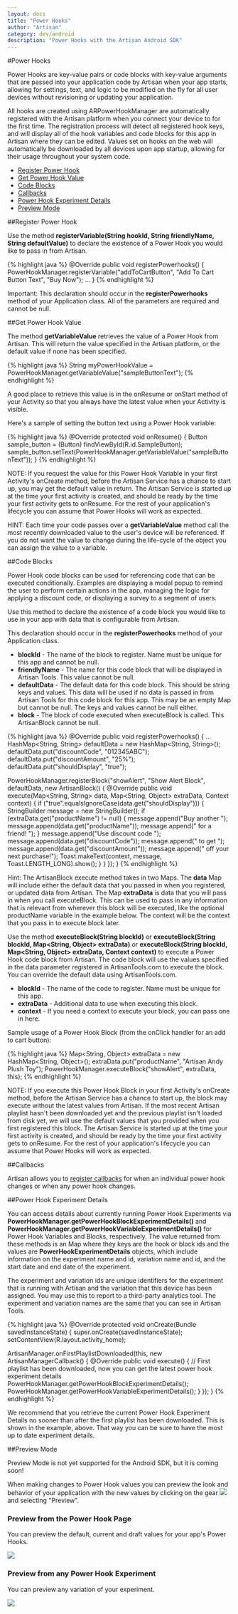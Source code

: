 ```yaml
---
layout: docs
title: "Power Hooks"
author: "Artisan"
category: dev/android
description: "Power Hooks with the Artisan Android SDK"
---
```


#Power Hooks

Power Hooks are key-value pairs or code blocks with key-value arguments that are passed into your application code by Artisan when your app starts, allowing for settings, text, and logic to be modified on the fly for all user devices without revisioning or updating your application.

All hooks are created using ARPowerHookManager are automatically registered with the Artisan platform when you connect your device to for the first time. The registration process will detect all registered hook keys, and will display all of the hook variables and code blocks for this app in Artisan where they can be edited. Values set on hooks on the web will automatically be downloaded by all devices upon app startup, allowing for their usage throughout your system code.

<ul>
  <li><a href="#register">Register Power Hook</a></li>
  <li><a href="#getvalue">Get Power Hook Value</a></li>
  <li><a href="#code-blocks">Code Blocks</a></li>
  <li><a href="#callbacks">Callbacks</a></li>
  <li><a href="#experiment-details">Power Hook Experiment Details</a></li>
  <li><a href="#preview-mode">Preview Mode</a></li>
</ul>

<div id="register"></div>

##Register Power Hook

Use the method **registerVariable(String hookId, String friendlyName, String defaultValue)** to declare the existence of a Power Hook you would like to pass in from Artisan.

{% highlight java %}
@Override
public void registerPowerhooks() {
  PowerHookManager.registerVariable("addToCartButton", "Add To Cart Button Text", "Buy Now");
  ...
}
{% endhighlight %}

<div class="note note-important">
  <p>Important:
This declaration should occur in the <strong>registerPowerhooks</strong> method of your Application class. All of the parameters are required and cannot be null.</p>
</div>

<div id="getvalue"></div>

##Get Power Hook Value

The method **getVariableValue** retrieves the value of a Power Hook from Artisan.  This will return the value specified in the Artisan platform, or the default value if none has been specified.

{% highlight java %}
String myPowerHookValue = PowerHookManager.getVariableValue("sampleButtonText");
{% endhighlight %}

A good place to retrieve this value is in the onResume or onStart method of your Activity so that you always have the latest value when your Activity is visible.

Here's a sample of setting the button text using a Power Hook variable:

{% highlight java %}
@Override
protected void onResume() {
  Button sample_button = (Button) findViewById(R.id.SampleButton);
  sample_button.setText(PowerHookManager.getVariableValue("sampleButtonText"));
}
{% endhighlight %}

<div class="note note-important">
  <p>NOTE: If you request the value for this Power Hook Variable in your first Activity's onCreate method, before the Artisan Service has a chance to start up, you may get the default value in return. The Artisan Service is started up at the time your first activity is created, and should be ready by the time your first activity gets to onResume. For the rest of your application's lifecycle you can assume that Power Hooks will work as expected.</p>
</div>

<div class="note note-hint">
  <p>HINT: Each time your code passes over a <strong>getVariableValue</strong> method call the most recently downloaded value to the user's device will be referenced.  If you do not want the value to change during the life-cycle of the object you can assign the value to a variable.</p>
</div>

<div id="code-blocks"></div>

##Code Blocks

Power Hook code blocks can be used for referencing code that can be executed conditionally. Examples are displaying a modal popup to remind the user to perform certain actions in the app, managing the logic for applying a discount code, or displaying a survey to a segment of users.

Use this method to declare the existence of a code block you would like to use in your app with data that is configurable from Artisan.

This declaration should occur in the **registerPowerhooks** method of your Application class.

* **blockId** - The name of the block to register. Name must be unique for this app and cannot be null.
* **friendlyName** - The name for this code block that will be displayed in Artisan Tools. This value cannot be null.
* **defaultData** - The default data for this code block. This should be string keys and values. This data will be used if no data is passed in from Artisan Tools for this code block for this app. This may be an empty Map but cannot be null. The keys and values cannot be null either.
* **block** - The block of code executed when executeBlock is called. This ArtisanBlock cannot be null.

{% highlight java %}
@Override
public void registerPowerhooks() {
  ...
  HashMap<String, String> defaultData = new HashMap<String, String>();
  defaultData.put("discountCode", "012345ABC");
  defaultData.put("discountAmount", "25%");
  defaultData.put("shouldDisplay", "true");

  PowerHookManager.registerBlock("showAlert", "Show Alert Block", defaultData, new ArtisanBlock() {
    @Override
    public void execute(Map<String, String> data, Map<String, Object> extraData, Context context) {
      if ("true".equalsIgnoreCase(data.get("shouldDisplay"))) {
        StringBuilder message = new StringBuilder();
        if (extraData.get("productName") != null) {
          message.append("Buy another ");
          message.append(data.get("productName"));
          message.append(" for a friend! ");
        }
        message.append("Use discount code ");
        message.append(data.get("discountCode"));
        message.append(" to get ");
        message.append(data.get("discountAmount"));
        message.append(" off your next purchase!");
        Toast.makeText(context, message, Toast.LENGTH_LONG).show();
      }
    }
  });
}
{% endhighlight %}

<div class="note note-hint">
  <p>Hint: The ArtisanBlock execute method takes in two Maps. The <strong>data</strong> Map will include either the default data that you passed in when you registered, or updated data from Artisan. The Map <strong>extraData</strong> is data that you will pass in when you call executeBlock. This can be used to pass in any information that is relevant from wherever this block will be executed, like the optional productName variable in the example below. The context will be the context that you pass in to execute block later.</p>
</div>

Use the method **executeBlock(String blockId)** or **executeBlock(String blockId, Map&lt;String, Object&gt; extraData)** or **executeBlock(String blockId, Map&lt;String, Object&gt; extraData, Context context)** to execute a Power Hook code block from Artisan. The code block will use the values specified in the data parameter registered in ArtisanTools.com to execute the block. You can override the default data using ArtisanTools.com.

* **blockId** - The name of the code to register. Name must be unique for this app.
* **extraData** - Additional data to use when executing this block.
* **context** - If you need a context to execute your block, you can pass one in here.

Sample usage of a Power Hook Block (from the onClick handler for an add to cart button):

{% highlight java %}
Map<String, Object> extraData = new HashMap<String, Object>();
extraData.put("productName", "Artisan Andy Plush Toy");
PowerHookManager.executeBlock("showAlert", extraData, this);
{% endhighlight %}

<div class="note note-important">
  <p>NOTE: If you execute this Power Hook Block in your first Activity's onCreate method, before the Artisan Service has a chance to start up, the block may execute without the latest values from Artisan. If the most recent Artisan playlist hasn't been downloaded yet and the previous playlist isn't loaded from disk yet, we will use the default values that you provided when you first registered this block. The Artisan Service is started up at the time your first activity is created, and should be ready by the time your first activity gets to onResume. For the rest of your application's lifecycle you can assume that Power Hooks will work as expected.</p>
</div>

<div id="callbacks"></div>

##Callbacks

Artisan allows you to <a href="/dev/android/callbacks/#power-hooks">register callbacks</a> for when an individual power hook changes or when any power hook changes.

<div id="experiment-details"></div>

##Power Hook Experiment Details

You can access details about currently running Power Hook Experiments via **PowerHookManager.getPowerHookBlockExperimentDetails()** and **PowerHookManager.getPowerHookVariableExperimentDetails()** for Power Hook Variables and Blocks, respectively. The value returned from these methods is an Map where they keys are the hook or block ids and the values are **PowerHookExperimentDetails** objects, which include information on the experiment name and id, variation name and id, and the start date and end date of the experiment.

The experiment and variation ids are unique identifiers for the experiment that is running with Artisan and the variation that this device has been assigned. You may use this to report to a third-party analytics tool. The experiment and variation names are the same that you can see in Artisan Tools.


{% highlight java %}
@Override
protected void onCreate(Bundle savedInstanceState) {
  super.onCreate(savedInstanceState);
  setContentView(R.layout.activity_home);

  ArtisanManager.onFirstPlaylistDownloaded(this, new ArtisanManagerCallback() {
    @Override
    public void execute() {
      // First playlist has been downloaded, now you can get the latest power hook experiment details
      PowerHookManager.getPowerHookBlockExperimentDetails();
      PowerHookManager.getPowerHookVariableExperimentDetails();
    }
    });
  }
{% endhighlight %}

<div class="note note-hint">
<p>We recommend that you retrieve the current Power Hook Experiment Details no sooner than after the first playlist has been downloaded. This is shown in the example, above. That way you can be sure to have the most up to date experiment details.</p>
</div>

<div id="preview-mode"></div>

##Preview Mode

<div class="note note-important">
  <p>Preview Mode is not yet supported for the Android SDK, but it is coming soon!</p>
</div>

When making changes to Power Hook values you can preview the look and behavior of your application with the new values by clicking on the gear <img src="/images/gear-icon.png" /> and selecting "Preview".

### Preview from the Power Hook Page

You can preview the default, current and draft values for your app's Power Hooks.

<img src="/images/preview-mode-power-hook-page.png"/>

### Preview from any Power Hook Experiment

You can preview any variation of your experiment.

<img src="/images/preview-mode-experiment-preview.png"/>

